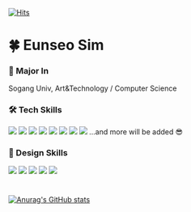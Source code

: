 [![Hits](https://hits.seeyoufarm.com/api/count/incr/badge.svg?url=https%3A%2F%2Fgithub.com%2Fsimeunseo&count_bg=%23A0C485&title_bg=%239E9080&icon=&icon_color=%23E7E7E7&title=hits&edge_flat=false)](https://hits.seeyoufarm.com)
# 🍀 Eunseo Sim

### 📖 Major In

Sogang Univ, Art&Technology / Computer Science
    
### 🛠 Tech Skills

<img src="https://img.shields.io/badge/C-A8B9CC?style=flat-square&logo=C&logoColor=white"/></a>
<img src="https://img.shields.io/badge/C++-00599C?style=flat-square&logo=C%2B%2B&logoColor=white"/></a>
<img src="https://img.shields.io/badge/Python-3766AB?style=flat-square&logo=Python&logoColor=white"/></a>
<img src="https://img.shields.io/badge/html5-E34F26?style=flat-square&logo=html5&logoColor=white"></a>
<img src="https://img.shields.io/badge/css-1572B6?style=flat-square&logo=css3&logoColor=white"/></a>
<img src="https://img.shields.io/badge/javascript-F7DF1E?style=flat-square&logo=javascript&logoColor=black"></a>
<img src="https://img.shields.io/badge/linux-FCC624?style=flat-square&logo=linux&logoColor=black"></a>
<img src="https://img.shields.io/badge/max-525252?style=flat-square&logo=max&logoColor=black"></a>
...and more will be added 😎

### 🎨 Design Skills
<img src="https://img.shields.io/badge/adobe%20photoshop-%2331A8FF.svg?style=flat-square&logo=adobe%20photoshop&logoColor=white"></a>
<img src="https://img.shields.io/badge/adobe%20illustrator-%23FF9A00.svg?style=flat-square&logo=adobe%20illustrator&logoColor=white"></a>
<img src="https://img.shields.io/badge/Adobe%20Premiere%20Pro-9999FF.svg?style=flat-square&logo=Adobe%20Premiere%20Pro&logoColor=white"></a>
<img src="https://img.shields.io/badge/Adobe%20After%20Effects-9999FF.svg?style=flat-square&logo=Adobe%20After%20Effects&logoColor=white"></a>
<img src="https://img.shields.io/badge/autodesk-0696D7.svg?style=flat-square&logo=autodesk&logoColor=white"></a>

#
[![Anurag's GitHub stats](https://github-readme-stats.vercel.app/api?username=simeunseo)](https://github.com/simeunseo/github-readme-stats)


